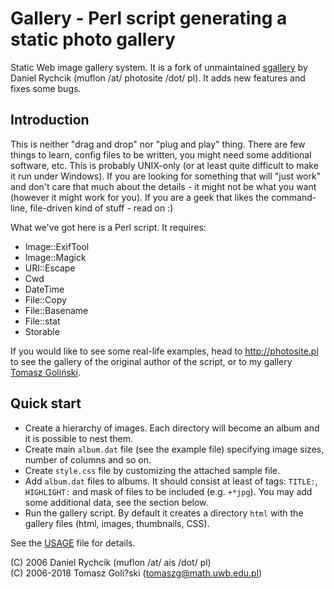 Gallery - Perl script generating a static photo gallery
========

Static Web image gallery system. It is a fork of unmaintained [sgallery](http://sgallery.sourceforge.net/) by Daniel Rychcik (muflon /at/ photosite /dot/ pl). It adds new features and fixes some bugs.


Introduction
------------

This is neither "drag and drop" nor "plug and play" thing. There are few things to learn, config files to be written, you might need some additional software, etc. This is probably UNIX-only (or at least quite difficult to make it run under Windows). If you are looking for something that will "just work" and don't care that much about the details - it might not be what you want (however it might work for you). If you are a geek that likes the command-line, file-driven kind of stuff - read on :) 

What we've got here is a Perl script. It requires:

*   Image::ExifTool
*   Image::Magick
*   URI::Escape
*   Cwd
*   DateTime
*   File::Copy
*   File::Basename
*   File::stat
*   Storable

If you would like to see some real-life examples, head to <http://photosite.pl> to see the gallery of the original author of the script, or to my gallery [Tomasz Goliński](http://tomaszg.pl/).

Quick start
---------

* Create a hierarchy of images. Each directory will become an album and it is possible to nest them. 
* Create main `album.dat` file (see the example file) specifying image sizes, number of columns and so on.
* Create `style.css` file by customizing the attached sample file.
* Add `album.dat` files to albums. It should consist at least of tags: `TITLE:`, `HIGHLIGHT:` and mask of files to be included (e.g. `+*jpg`). You may add some additional data, see the section below.
* Run the gallery script. By default it creates a directory `html` with the gallery files (html, images, thumbnails, CSS).

See the [USAGE](USAGE.md) file for details.

(C) 2006 Daniel Rychcik (muflon /at/ ais /dot/ pl)  
(C) 2006-2018 Tomasz Goli?ski (tomaszg@math.uwb.edu.pl)

